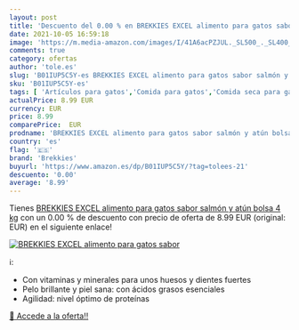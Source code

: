 ```yaml
---
layout: post
title: 'Descuento del 0.00 % en BREKKIES EXCEL alimento para gatos sabor'
date: 2021-10-05 16:59:18
image: 'https://m.media-amazon.com/images/I/41A6acPZJUL._SL500_._SL400_.jpg'
comments: true
category: ofertas
author: 'tole.es'
slug: 'B01IUP5C5Y-es BREKKIES EXCEL alimento para gatos sabor salmón y atún...'
sku: 'B01IUP5C5Y-es'
tags: [ 'Artículos para gatos','Comida para gatos','Comida seca para gatos','Productos para mascotas','atún','brekkies', ]
actualPrice: 8.99 EUR
currency: EUR
price: 8.99
comparePrice:  EUR
prodname: 'BREKKIES EXCEL alimento para gatos sabor salmón y atún bolsa 4 kg'
country: 'es'
flag: '🇪🇸'
brand: 'Brekkies'
buyurl: 'https://www.amazon.es/dp/B01IUP5C5Y/?tag=tolees-21'
descuento: '0.00'
average: '8.99'
---
```


Tienes [BREKKIES EXCEL alimento para gatos sabor salmón y atún bolsa 4 kg](https://www.amazon.es/dp/B01IUP5C5Y/?tag=tolees-21) con un 0.00 % de descuento con precio de oferta de 8.99 EUR (original:  EUR) en el siguiente enlace!

[![BREKKIES EXCEL alimento para gatos sabor](https://m.media-amazon.com/images/I/41A6acPZJUL._SL500_._SL400_.jpg)](https://www.amazon.es/dp/B01IUP5C5Y/?tag=tolees-21)

ℹ️:

- Con vitaminas y minerales para unos huesos y dientes fuertes
- Pelo brillante y piel sana: con ácidos grasos esenciales
- Agilidad: nivel óptimo de proteínas

[🛒 Accede a la oferta!!](https://www.amazon.es/dp/B01IUP5C5Y/?tag=tolees-21)
